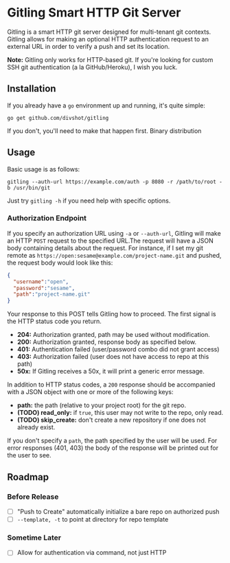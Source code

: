 # Gitling Smart HTTP Git Server

Gitling is a smart HTTP git server designed for multi-tenant git contexts. Gitling
allows for making an optional HTTP authentication request to an external URL
in order to verify a push and set its location.

**Note:** Gitling only works for HTTP-based git. If you're looking for custom SSH
git authentication (a la GitHub/Heroku), I wish you luck.

## Installation

If you already have a `go` environment up and running, it's quite simple:

    go get github.com/divshot/gitling
    
If you don't, you'll need to make that happen first. Binary distribution

## Usage

Basic usage is as follows:

    gitling --auth-url https://example.com/auth -p 8080 -r /path/to/root -b /usr/bin/git
    
Just try `gitling -h` if you need help with specific options.

### Authorization Endpoint

If you specify an authorization URL using `-a` or `--auth-url`, Gitling will make
an HTTP `POST` request to the specified URL.The request will have a JSON body
containing details about the request. For instance, if I set my git remote as
`https://open:sesame@example.com/project-name.git` and pushed, the request body
would look like this:

```json
{
  "username":"open",
  "password":"sesame",
  "path":"project-name.git"
}
```

Your response to this POST tells Gitling how to proceed. The first signal is the
HTTP status code you return.

* **204:** Authorization granted, path may be used without modification.
* **200:** Authorization granted, response body as specified below.
* **401:** Authentication failed (user/password combo did not grant access)
* **403:** Authorization failed (user does not have access to repo at this path)
* **50x:** If Gitling receives a 50x, it will print a generic error message.

In addition to HTTP status codes, a `200` response should be accompanied with
a JSON object with one or more of the following keys:

* **path:** the path (relative to your project root) for the git repo.
* **(TODO) read_only:** if `true`, this user may not write to the repo, only read.
* **(TODO) skip_create:** don't create a new repository if one does not already exist.

If you don't specify a `path`, the path specified by the user will be used. For
error responses (401, 403) the body of the response will be printed out for the
user to see.

## Roadmap

### Before Release

- [ ] "Push to Create" automatically initialize a bare repo on authorized push
- [ ] `--template, -t` to point at directory for repo template

### Sometime Later

- [ ] Allow for authentication via command, not just HTTP